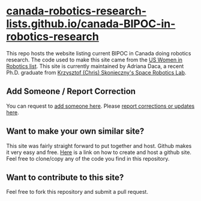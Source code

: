 # [canada-robotics-research-lists.github.io/canada-BIPOC-in-robotics-research](https://canada-robotics-research-lists.github.io/canada-BIPOC-in-robotics-research)

This repo hosts the website listing current BIPOC in Canada doing robotics research. The code used to make this site came from the [US Women in Robotics list](https://github.com/us-women-in-robotics-research/us-women-in-robotics-research.github.io/). This site is currently maintained by Adriana Daca, a recent Ph.D. graduate from [Krzysztof (Chris) Skonieczny's Space Robotics Lab](https://users.encs.concordia.ca/~kskoniec/).

## Add Someone / Report Correction

You can request to [add someone here](https://forms.gle/yxbNZRvXXoERb4Qm9). Please [report corrections or updates here](https://forms.gle/Uq5sJSmbQ8W81Tz1A).

## Want to make your own similar site?

This site was fairly straight forward to put together and host. Github makes it very easy and free. [Here](https://pages.github.com/) is a link on how to create and host a github site. Feel free to clone/copy any of the code you find in this repository.

## Want to contribute to this site?

Feel free to fork this repository and submit a pull request.
